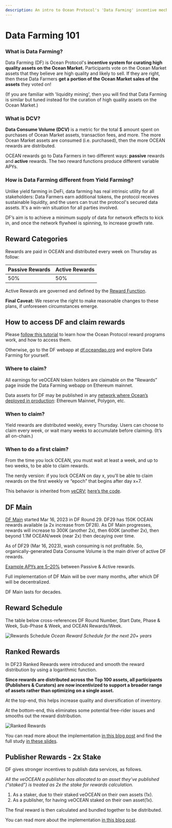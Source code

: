 ```yaml
---
description: An intro to Ocean Protocol's 'Data Farming' incentive mechanisms
---
```


# Data Farming 101

### What is Data Farming?

Data Farming (DF) is Ocean Protocol's **incentive system for curating high quality assets on the Ocean Market.** Participants vote on the Ocean Market assets that they believe are high quality and likely to sell. If they are right, then these Data Farmers **get a portion of the Ocean Market sales of the assets** they voted on!

(If you are familiar with 'liquidity mining', then you will find that Data Farming is similar but tuned instead for the curation of high quality assets on the Ocean Market.)

### What is DCV?

**Data Consume Volume (DCV)** is a metric for the total $ amount spent on purchases of Ocean Market assets, transaction fees, and more. The more Ocean Market assets are consumed (i.e. purchased), then the more OCEAN rewards are distributed.

OCEAN rewards go to Data Farmers in two different ways: **passive** rewards and **active** rewards. The two reward functions produce different variable APYs.

### How is Data Farming different from Yield Farming?

Unlike yield farming in DeFi, data farming has real intrinsic utility for all stakeholders: Data Farmers earn additional tokens, the protocol receives sustainable liquidity, and the users can trust the protocol's secured data assets. It's a win-win situation for all parties involved.

DF’s aim is to achieve a minimum supply of data for network effects to kick in, and once the network flywheel is spinning, to increase growth rate.

## Reward Categories

Rewards are paid in OCEAN and distributed every week on Thursday as follow:

| Passive Rewards | Active Rewards |
| --------------- | -------------- |
| 50%             | 50%            |

Active Rewards are governed and defined by the [Reward Function](df-background.md#reward-function).

**Final Caveat:** We reserve the right to make reasonable changes to these plans, if unforeseen circumstances emerge.

## How to access DF and claim rewards

Please [follow this tutorial](veOcean-Data-Farming-Tutorial.md) to learn how the Ocean Protocol reward programs work, and how to access them.

Otherwise, go to the DF webapp at [df.oceandao.org](df.oceandao.org) and explore Data Farming for yourself.

### Where to claim?

All earnings for veOCEAN token holders are claimable on the ”Rewards” page inside the Data Farming webapp on Ethereum mainnet.

Data assets for DF may be published in any [network where Ocean’s deployed in production](../discover/networks/README.md): Ethereum Mainnet, Polygon, etc.

### When to claim?

Yield rewards are distributed weekly, every Thursday. Users can choose to claim every week, or wait many weeks to accumulate before claiming. (It’s all on-chain.)

### When to do a first claim?

From the time you lock OCEAN, you must wait at least a week, and up to two weeks, to be able to claim rewards.

The nerdy version: if you lock OCEAN on day x, you’ll be able to claim rewards on the first weekly ve “epoch” that begins after day x+7.

This behavior is inherited from [veCRV](https://curve.readthedocs.io/dao-fees.html); [here’s the code](https://github.com/oceanprotocol/contracts/blob/main/contracts/ve/veFeeDistributor.vy#L240-L256).

## DF Main

[DF Main](https://blog.oceanprotocol.com/ocean-data-farming-main-is-here-49c99602419e) started Mar 16, 2023 in DF Round 29. DF29 has 150K OCEAN rewards available (a 2x increase from DF28). As DF Main progresses, rewards will increase to 300K (another 2x), then 600K (another 2x), then beyond 1.1M OCEAN/week (near 2x) then decaying over time.

As of DF29 (Mar 16, 2023), wash consuming is not profitable. So, organically-generated Data Consume Volume is the main driver of active DF rewards.

[Example APYs are 5–20%](emissions-apys.md#example-apys) between Passive & Active rewards.

Full implementation of DF Main will be over many months, after which DF will be decentralized.

DF Main lasts for decades.

## Reward Schedule

The table below cross-references DF Round Number, Start Date, Phase & Week, Sub-Phase & Week, and OCEAN Rewards/Week.

![Rewards Schedule](../.gitbook/assets/rewards/reward\_schedule.png) _Ocean Reward Schedule for the next 20+ years_

## Ranked Rewards

In DF23 Ranked Rewards were introduced and smooth the reward distribution by using a logarithmic function.

**Since rewards are distributed across the Top 100 assets, all participants (Publishers & Curators) are now incentivized to support a broader range of assets rather than optimizing on a single asset.**

At the top-end, this helps increase quality and diversification of inventory.

At the bottom-end, this eliminates some potential free-rider issues and smooths out the reward distribution.

![Ranked Rewards](images/ranked\_rewards\_study.png)

You can read more about the implementation [in this blog post](https://blog.oceanprotocol.com/data-farming-df22-completed-df23-started-reward-function-tuned-ffd4359657ee) and find the full study [in these slides](https://docs.google.com/presentation/d/1HIA2zV8NUPpCELmi2WFwnAbHmFFrcXjNQiCpEqJ2Jdg/).

## Publisher Rewards - 2x Stake

DF gives stronger incentives to publish data services, as follows.

_All the veOCEAN a publisher has allocated to an asset they’ve published (“staked”) is treated as 2x the stake for rewards calculation._

1. As a staker, due to their staked veOCEAN on their own assets (1x).
2. As a publisher, for having veOCEAN staked on their own asset(1x).

The final reward is then calculated and bundled together to be distributed.

You can read more about the implementation [in this blog post](https://blog.oceanprotocol.com/data-farming-publisher-rewards-f2639525e508).
